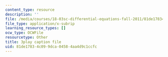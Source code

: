 ```yaml
---
content_type: resource
description: ''
file: /media/courses/18-03sc-differential-equations-fall-2011/81de17834c099dca04584aa4d9c1ccfc_XDhJ8lVGbl8.srt
file_type: application/x-subrip
learning_resource_types: []
ocw_type: OCWFile
resourcetype: Other
title: 3play caption file
uid: 81de1783-4c09-9dca-0458-4aa4d9c1ccfc
---
```


